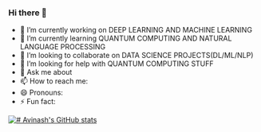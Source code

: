 ### Hi there 👋

- 🔭 I’m currently working on DEEP LEARNING  AND MACHINE LEARNING
- 🌱 I’m currently learning QUANTUM COMPUTING AND NATURAL LANGUAGE PROCESSING
- 👯 I’m looking to collaborate on DATA SCIENCE PROJECTS(DL/ML/NLP)
- 🤔 I’m looking for help with QUANTUM COMPUTING STUFF
- 💬 Ask me about 
- 📫 How to reach me: 
- 😄 Pronouns: 
- ⚡ Fun fact: 




[![# Avinash's GitHub stats](https://github-readme-stats.vercel.app/api?username=AVI18794&count_private=true&show_icons=true&theme=dark)](https://github.com/AVI18794/github-readme-stats)

